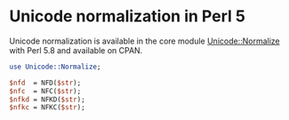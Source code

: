 # Unicode normalization in Perl 5

Unicode normalization is available in the core module
[Unicode::Normalize](https://metacpan.org/pod/Unicode::Normalize) with Perl 5.8
and available on CPAN.

```perl
use Unicode::Normalize;

$nfd  = NFD($str);
$nfc  = NFC($str);
$nfkd = NFKD($str);
$nfkc = NFKC($str);
```
